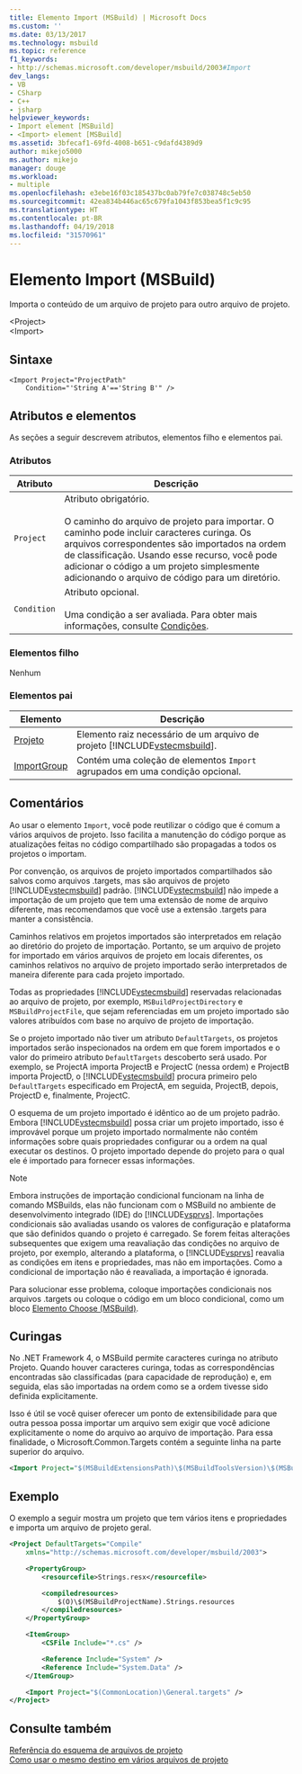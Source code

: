 ```yaml
---
title: Elemento Import (MSBuild) | Microsoft Docs
ms.custom: ''
ms.date: 03/13/2017
ms.technology: msbuild
ms.topic: reference
f1_keywords:
- http://schemas.microsoft.com/developer/msbuild/2003#Import
dev_langs:
- VB
- CSharp
- C++
- jsharp
helpviewer_keywords:
- Import element [MSBuild]
- <Import> element [MSBuild]
ms.assetid: 3bfecaf1-69fd-4008-b651-c9dafd4389d9
author: mikejo5000
ms.author: mikejo
manager: douge
ms.workload:
- multiple
ms.openlocfilehash: e3ebe16f03c185437bc0ab79fe7c038748c5eb50
ms.sourcegitcommit: 42ea834b446ac65c679fa1043f853bea5f1c9c95
ms.translationtype: HT
ms.contentlocale: pt-BR
ms.lasthandoff: 04/19/2018
ms.locfileid: "31570961"
---
```

# <a name="import-element-msbuild"></a>Elemento Import (MSBuild)
Importa o conteúdo de um arquivo de projeto para outro arquivo de projeto.  

 \<Project>  
 \<Import>  

## <a name="syntax"></a>Sintaxe  

```  
<Import Project="ProjectPath"  
    Condition="'String A'=='String B'" />  
```  

## <a name="attributes-and-elements"></a>Atributos e elementos  
 As seções a seguir descrevem atributos, elementos filho e elementos pai.  

### <a name="attributes"></a>Atributos  

|Atributo|Descrição|  
|---------------|-----------------|  
|`Project`|Atributo obrigatório.<br /><br /> O caminho do arquivo de projeto para importar. O caminho pode incluir caracteres curinga. Os arquivos correspondentes são importados na ordem de classificação. Usando esse recurso, você pode adicionar o código a um projeto simplesmente adicionando o arquivo de código para um diretório.|  
|`Condition`|Atributo opcional.<br /><br /> Uma condição a ser avaliada. Para obter mais informações, consulte [Condições](../msbuild/msbuild-conditions.md).|  

### <a name="child-elements"></a>Elementos filho  
 Nenhum  

### <a name="parent-elements"></a>Elementos pai  

|Elemento|Descrição|  
|-------------|-----------------|  
|[Projeto](../msbuild/project-element-msbuild.md)|Elemento raiz necessário de um arquivo de projeto [!INCLUDE[vstecmsbuild](../extensibility/internals/includes/vstecmsbuild_md.md)].|  
|[ImportGroup](../msbuild/importgroup-element.md)|Contém uma coleção de elementos `Import` agrupados em uma condição opcional.|  

## <a name="remarks"></a>Comentários  
 Ao usar o elemento `Import`, você pode reutilizar o código que é comum a vários arquivos de projeto. Isso facilita a manutenção do código porque as atualizações feitas no código compartilhado são propagadas a todos os projetos o importam.  

 Por convenção, os arquivos de projeto importados compartilhados são salvos como arquivos .targets, mas são arquivos de projeto [!INCLUDE[vstecmsbuild](../extensibility/internals/includes/vstecmsbuild_md.md)] padrão. [!INCLUDE[vstecmsbuild](../extensibility/internals/includes/vstecmsbuild_md.md)] não impede a importação de um projeto que tem uma extensão de nome de arquivo diferente, mas recomendamos que você use a extensão .targets para manter a consistência.  

 Caminhos relativos em projetos importados são interpretados em relação ao diretório do projeto de importação. Portanto, se um arquivo de projeto for importado em vários arquivos de projeto em locais diferentes, os caminhos relativos no arquivo de projeto importado serão interpretados de maneira diferente para cada projeto importado.  

 Todas as propriedades [!INCLUDE[vstecmsbuild](../extensibility/internals/includes/vstecmsbuild_md.md)] reservadas relacionadas ao arquivo de projeto, por exemplo, `MSBuildProjectDirectory` e `MSBuildProjectFile`, que sejam referenciadas em um projeto importado são valores atribuídos com base no arquivo de projeto de importação.  

 Se o projeto importado não tiver um atributo `DefaultTargets`, os projetos importados serão inspecionados na ordem em que forem importados e o valor do primeiro atributo `DefaultTargets` descoberto será usado. Por exemplo, se ProjectA importa ProjectB e ProjectC (nessa ordem) e ProjectB importa ProjectD, o [!INCLUDE[vstecmsbuild](../extensibility/internals/includes/vstecmsbuild_md.md)] procura primeiro pelo `DefaultTargets` especificado em ProjectA, em seguida, ProjectB, depois, ProjectD e, finalmente, ProjectC.  

 O esquema de um projeto importado é idêntico ao de um projeto padrão. Embora [!INCLUDE[vstecmsbuild](../extensibility/internals/includes/vstecmsbuild_md.md)] possa criar um projeto importado, isso é improvável porque um projeto importado normalmente não contém informações sobre quais propriedades configurar ou a ordem na qual executar os destinos. O projeto importado depende do projeto para o qual ele é importado para fornecer essas informações.  

> [!NOTE]
>  Embora instruções de importação condicional funcionam na linha de comando MSBuilds, elas não funcionam com o MSBuild no ambiente de desenvolvimento integrado (IDE) do [!INCLUDE[vsprvs](../code-quality/includes/vsprvs_md.md)]. Importações condicionais são avaliadas usando os valores de configuração e plataforma que são definidos quando o projeto é carregado. Se forem feitas alterações subsequentes que exigem uma reavaliação das condições no arquivo de projeto, por exemplo, alterando a plataforma, o [!INCLUDE[vsprvs](../code-quality/includes/vsprvs_md.md)] reavalia as condições em itens e propriedades, mas não em importações. Como a condicional de importação não é reavaliada, a importação é ignorada.  
>   
>  Para solucionar esse problema, coloque importações condicionais nos arquivos .targets ou coloque o código em um bloco condicional, como um bloco [Elemento Choose (MSBuild)](../msbuild/choose-element-msbuild.md).  

## <a name="wildcards"></a>Curingas  
 No .NET Framework 4, o MSBuild permite caracteres curinga no atributo Projeto. Quando houver caracteres curinga, todas as correspondências encontradas são classificadas (para capacidade de reprodução) e, em seguida, elas são importadas na ordem como se a ordem tivesse sido definida explicitamente.  

 Isso é útil se você quiser oferecer um ponto de extensibilidade para que outra pessoa possa importar um arquivo sem exigir que você adicione explicitamente o nome do arquivo ao arquivo de importação. Para essa finalidade, o Microsoft.Common.Targets contém a seguinte linha na parte superior do arquivo.  

```xml  
<Import Project="$(MSBuildExtensionsPath)\$(MSBuildToolsVersion)\$(MSBuildThisFile)\ImportBefore\*" Condition="'$(ImportByWildcardBeforeMicrosoftCommonTargets)' == 'true' and exists('$(MSBuildExtensionsPath)\$(MSBuildToolsVersion)\$(MSBuildThisFile)\ImportBefore')"/>  
```  

## <a name="example"></a>Exemplo  
 O exemplo a seguir mostra um projeto que tem vários itens e propriedades e importa um arquivo de projeto geral.  

```xml  
<Project DefaultTargets="Compile"  
    xmlns="http://schemas.microsoft.com/developer/msbuild/2003">  

    <PropertyGroup>  
        <resourcefile>Strings.resx</resourcefile>  

        <compiledresources>  
            $(O)\$(MSBuildProjectName).Strings.resources  
        </compiledresources>  
    </PropertyGroup>  

    <ItemGroup>  
        <CSFile Include="*.cs" />  

        <Reference Include="System" />  
        <Reference Include="System.Data" />  
    </ItemGroup>  

    <Import Project="$(CommonLocation)\General.targets" />  
</Project>  
```  

## <a name="see-also"></a>Consulte também  
 [Referência do esquema de arquivos de projeto](../msbuild/msbuild-project-file-schema-reference.md)   
 [Como usar o mesmo destino em vários arquivos de projeto](../msbuild/how-to-use-the-same-target-in-multiple-project-files.md)
